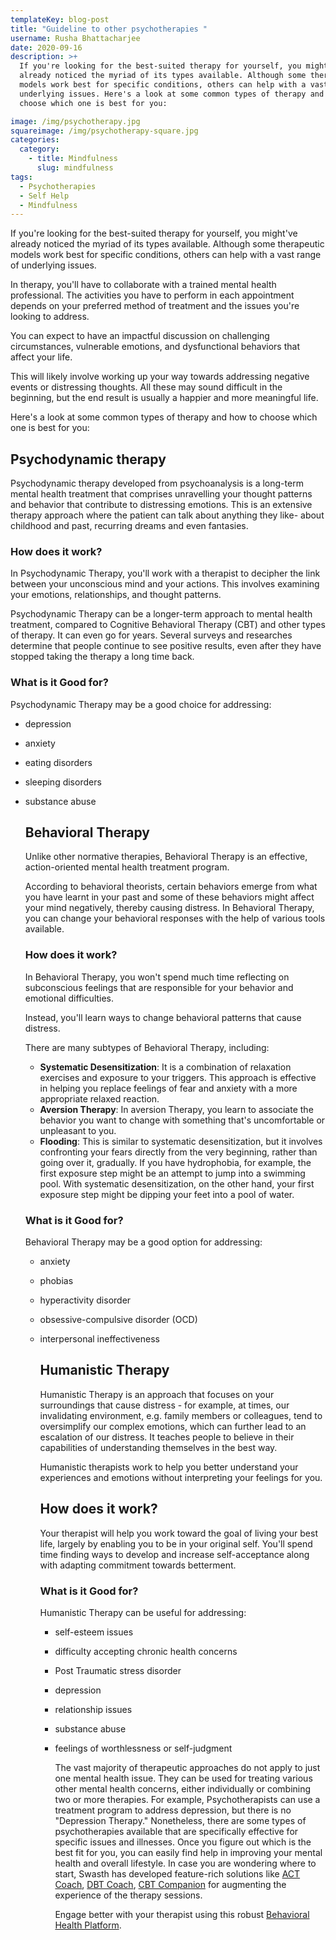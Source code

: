 ```yaml
---
templateKey: blog-post
title: "Guideline to other psychotherapies "
username: Rusha Bhattacharjee
date: 2020-09-16
description: >+
  If you're looking for the best-suited therapy for yourself, you might've
  already noticed the myriad of its types available. Although some therapeutic
  models work best for specific conditions, others can help with a vast range of
  underlying issues. Here's a look at some common types of therapy and how to
  choose which one is best for you: 

image: /img/psychotherapy.jpg
squareimage: /img/psychotherapy-square.jpg
categories:
  category:
    - title: Mindfulness
      slug: mindfulness
tags:
  - Psychotherapies
  - Self Help
  - Mindfulness
---
```

<!--StartFragment-->

If you're looking for the best-suited therapy for yourself, you might've already noticed the myriad of its types available. Although some therapeutic models work best for specific conditions, others can help with a vast range of underlying issues.

In therapy, you'll have to collaborate with a trained mental health professional. The activities you have to perform in each appointment depends on your preferred method of treatment and the issues you're looking to address.

You can expect to have an impactful discussion on challenging circumstances, vulnerable emotions, and dysfunctional behaviors that affect your life.

This will likely involve working up your way towards addressing negative events or distressing thoughts. All these may sound difficult in the beginning, but the end result is usually a happier and more meaningful life.

Here's a look at some common types of therapy and how to choose which one is best for you:

<!--StartFragment-->

## Psychodynamic therapy

Psychodynamic therapy developed from psychoanalysis is a long-term mental health treatment that comprises unravelling your thought patterns and behavior that contribute to distressing emotions. This is an extensive therapy approach where the patient can talk about anything they like- about childhood and past, recurring dreams and even fantasies.

### How does it work?

In Psychodynamic Therapy, you'll work with a therapist to decipher the link between your unconscious mind and your actions. This involves examining your emotions, relationships, and thought patterns.

Psychodynamic Therapy can be a longer-term approach to mental health treatment, compared to Cognitive Behavioral Therapy (CBT) and other types of therapy. It can even go for years. Several surveys and researches determine that people continue to see positive results, even after they have stopped taking the therapy a long time back.

### What is it Good for?

Psychodynamic Therapy may be a good choice for addressing:

* depression
* anxiety
* eating disorders
* sleeping disorders
* substance abuse

  <!--StartFragment-->

  ## Behavioral Therapy<!--StartFragment-->

  Unlike other normative therapies, Behavioral Therapy is an effective, action-oriented mental health treatment program.

  According to behavioral theorists, certain behaviors emerge from what you have learnt in your past and some of these behaviors might affect your mind negatively, thereby causing distress. In Behavioral Therapy, you can change your behavioral responses with the help of various tools available.

  ### How does it work?

  In Behavioral Therapy, you won't spend much time reflecting on subconscious feelings that are responsible for your behavior and emotional difficulties.

  Instead, you'll learn ways to change behavioral patterns that cause distress.

  There are many subtypes of Behavioral Therapy, including:

  * **Systematic Desensitization**: It is a combination of relaxation exercises and exposure to your triggers. This approach is effective in helping you replace feelings of fear and anxiety with a more appropriate relaxed reaction.
  * **Aversion Therapy**: In aversion Therapy, you learn to associate the behavior you want to change with something that's uncomfortable or unpleasant to you.
  * **Flooding**: This is similar to systematic desensitization, but it involves confronting your fears directly from the very beginning, rather than going over it, gradually. If you have hydrophobia, for example, the first exposure step might be an attempt to jump into a swimming pool. With systematic desensitization, on the other hand, your first exposure step might be dipping your feet into a pool of water.

  ### What is it Good for?

  Behavioral Therapy may be a good option for addressing:

  * anxiety
  * phobias
  * hyperactivity disorder
  * obsessive-compulsive disorder (OCD)
  * interpersonal ineffectiveness

    <!--StartFragment-->

    ## Humanistic Therapy

    Humanistic Therapy is an approach that focuses on your surroundings that cause distress - for example, at times, our invalidating environment, e.g. family members or colleagues, tend to oversimplify our complex emotions, which can further lead to an escalation of our distress. It teaches people to believe in their capabilities of understanding themselves in the best way.

    Humanistic therapists work to help you better understand your experiences and emotions without interpreting your feelings for you.

    ## How does it work?

    Your therapist will help you work toward the goal of living your best life, largely by enabling you to be in your original self. You'll spend time finding ways to develop and increase self-acceptance along with adapting commitment towards betterment.

    ### What is it Good for?

    Humanistic Therapy can be useful for addressing:

    * self-esteem issues
    * difficulty accepting chronic health concerns
    * Post Traumatic stress disorder
    * depression
    * relationship issues
    * substance abuse
    * feelings of worthlessness or self-judgment

      <!--StartFragment-->

      The vast majority of therapeutic approaches do not apply to just one mental health issue. They can be used for treating various other mental health concerns, either individually or combining two or more therapies. For example, Psychotherapists can use a treatment program to address depression, but there is no "Depression Therapy." Nonetheless, there are some types of psychotherapies available that are specifically effective for specific issues and illnesses. Once you figure out which is the best fit for you, you can easily find help in improving your mental health and overall lifestyle. In case you are wondering where to start, Swasth has developed feature-rich solutions like [ACT Coach](https://www.swasth.co/act-coach/), [DBT Coach](https://www.swasth.co/dbt-coach/), [CBT Companion](https://www.swasth.co/cbt-companion/) for augmenting the experience of the therapy sessions.

      Engage better with your therapist using this robust [Behavioral Health Platform](https://www.swasth.co/).



      <!--EndFragment-->

    <!--EndFragment-->

  <!--EndFragment-->



  <!--EndFragment-->

<!--EndFragment-->

<!--EndFragment-->